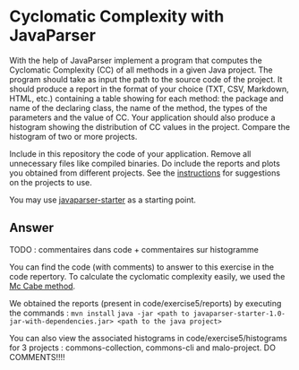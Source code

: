# Cyclomatic Complexity with JavaParser

With the help of JavaParser implement a program that computes the Cyclomatic Complexity (CC) of all methods in a given Java project. The program should take as input the path to the source code of the project. It should produce a report in the format of your choice (TXT, CSV, Markdown, HTML, etc.) containing a table showing for each method: the package and name of the declaring class, the name of the method, the types of the parameters and the value of CC.
Your application should also produce a histogram showing the distribution of CC values in the project. Compare the histogram of two or more projects.

Include in this repository the code of your application. Remove all unnecessary files like compiled binaries. Do include the reports and plots you obtained from different projects. See the [instructions](../sujet.md) for suggestions on the projects to use.

You may use [javaparser-starter](../code/javaparser-starter) as a starting point.

## Answer

TODO : commentaires dans code + commentaires sur histogramme 

You can find the code (with comments) to answer to this exercise in the code repertory. To calculate the cyclomatic complexity easily, we used the [Mc Cabe method](https://www.theserverside.com/feature/How-to-calculate-McCabe-cyclomatic-complexity-in-Java).

We obtained the reports (present in code/exercise5/reports) by executing the commands :
```mvn install```
```java -jar <path to javaparser-starter-1.0-jar-with-dependencies.jar> <path to the java project>```

You can also view the associated histograms in code/exercise5/histograms for 3 projects : commons-collection, commons-cli and malo-project. DO COMMENTS!!!!
